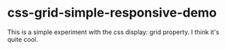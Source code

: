# css-grid-simple-responsive-demo
This is a simple experiment with the css display: grid property. I think it's quite cool.
